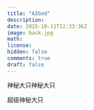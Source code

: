 ```yaml
---
title: "AIGod"
description: 
date: 2025-10-11T12:33:36Z
image: back.jpg
math: 
license: 
hidden: false
comments: true
draft: false
---
```


神秘大只神秘大只

超级神秘大只
